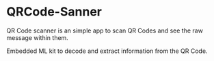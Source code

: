 # QRCode-Sanner

QR Code scanner is an simple app to scan QR Codes and see the raw message within them.

Embedded ML kit to decode and extract information from the QR Code.

